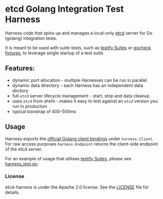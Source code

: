 
# etcd Golang Integration Test Harness

Harness code that spins up and manages a local-only [etcd](https://github.com/coreos/etcd) server for Go (golang) 
integration tests.

It is meant to be used with suite-tests, such as [testify Suites](https://godoc.org/github.com/stretchr/testify/suite) or [gocheck fixtures](https://labix.org/gocheck),
to leverage single startup of a test suite.


## Features:

 * dynamic port allocation - multiple Harnesses can be run in parallel
 * dynamic data directory - each Harness has an independent data dirctory
 * full `etcd` server lifecycle management - start, stop and data cleanup
 * uses `etcd` from `$PATH` - makes it easy to test against an `etcd` version you run in production
 * typical boostrap of 400-500ms
 
## Usage

Harness exports the [official Golang client bindings](https://godoc.org/github.com/coreos/etcd/client) under 
 `harness.Client`. For raw access purposes `harness.Endpoint` returns the client-side endpoint of the etcd server.

For an example of usage that utilises [testify Suites](https://godoc.org/github.com/stretchr/testify/suite), please see
[harness_test.go](harness_test.go).

### License

etcd-harness is under the Apache 2.0 license. See the [LICENSE](LICENSE) file for details.
